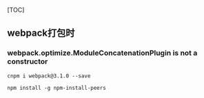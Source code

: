 [TOC]



## webpack打包时

### webpack.optimize.ModuleConcatenationPlugin is not a constructor

`cnpm i webpack@3.1.0 --save`

`npm install -g npm-install-peers`